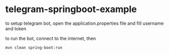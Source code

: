 # telegram-springboot-example

to setup telegram bot, open the application.properties file and fill username and token

to run the bot, connect to the internet, then 
```
mvn clean spring-boot:run
```